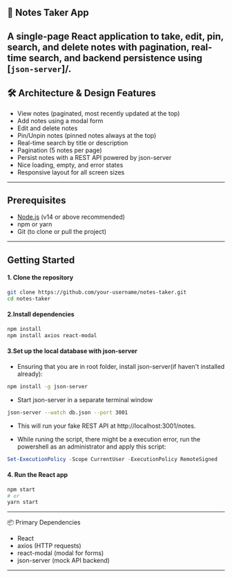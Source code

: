## 📝 Notes Taker App

A single-page React application to take, edit, pin, search, and delete notes with pagination, real-time search, and backend persistence using [`json-server`]/. 
---

## 🛠 Architecture & Design Features

- View notes (paginated, most recently updated at the top)
- Add notes using a modal form
- Edit and delete notes
- Pin/Unpin notes (pinned notes always at the top)
- Real-time search by title or description
- Pagination (5 notes per page)
- Persist notes with a REST API powered by json-server
- Nice loading, empty, and error states
- Responsive layout for all screen sizes

---

## Prerequisites

- [Node.js](https://nodejs.org/) (v14 or above recommended)
- npm or yarn
- Git (to clone or pull the project)

---

## Getting Started

#### 1. Clone the repository

```bash
git clone https://github.com/your-username/notes-taker.git
cd notes-taker
```
#### 2.Install dependencies
```bash
npm install
npm install axios react-modal
```

#### 3.Set up the local database with json-server
- Ensuring that you are in root folder, install json-server(if haven't installed already):
```bash
npm install -g json-server
```
- Start json-server in a separate terminal window
```bash
json-server --watch db.json --port 3001
```
- This will run your fake REST API at http://localhost:3001/notes.

- While runing the script, there might be a execution error, run the powershell as an administrator and apply this script:
```Powershell
Set-ExecutionPolicy -Scope CurrentUser -ExecutionPolicy RemoteSigned
```

#### 4. Run the React app
```bash
npm start
# or
yarn start
```

---

📦 Primary Dependencies
- React
- axios (HTTP requests)
- react-modal (modal for forms)
- json-server (mock API backend)

---
